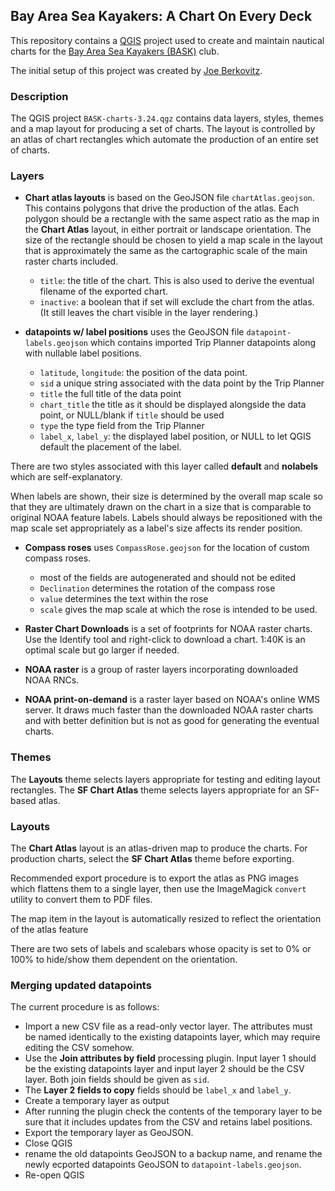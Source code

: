## Bay Area Sea Kayakers: A Chart On Every Deck

This repository contains a [QGIS](https://qgis.org) project used to create and maintain nautical charts for the [Bay Area Sea Kayakers (BASK)](https://bask.org) club.

The initial setup of this project was created by [Joe Berkovitz](https://github.com/joeberkovitz).

### Description

The QGIS project `BASK-charts-3.24.qgz` contains data layers, styles, themes and a map layout for producing a set of charts. The layout is controlled by an atlas of chart rectangles which automate the production of an entire set of charts.

### Layers

- **Chart atlas layouts** is based on the GeoJSON file `chartAtlas.geojson`. This contains polygons that drive the production of the atlas. Each polygon should be a rectangle with the same aspect ratio as the map in the **Chart Atlas** layout, in either portrait or landscape orientation. The size of the rectangle should be chosen to yield a map scale in the layout that is approximately the same as the cartographic scale of the main raster charts included.

  - `title`: the title of the chart. This is also used to derive the eventual filename of the exported chart.
  - `inactive`: a boolean that if set will exclude the chart from the atlas. (It still leaves the chart visible in the layer rendering.)

- **datapoints w/ label positions** uses the GeoJSON file `datapoint-labels.geojson` which contains imported Trip Planner datapoints along with nullable label positions.
  -  `latitude`, `longitude`: the position of the data point.
  -  `sid` a unique string associated with the data point by the Trip Planner
  -  `title` the full title of the data point
  -  `chart_title` the title as it should be displayed alongside the data point, or NULL/blank if `title` should be used
  -  `type` the type field from the Trip Planner
  -  `label_x`, `label_y`: the displayed label position, or NULL to let QGIS default the placement of the label.
 
There are two styles associated with this layer called **default** and **nolabels** which are self-explanatory.

When labels are shown, their size is determined by the overall map scale so that they are ultimately drawn on the chart in a size that is comparable to original NOAA feature labels. Labels should always be repositioned with the map scale set appropriately as a label's size affects its render position.

- **Compass roses** uses `CompassRose.geojson` for the location of custom compass roses.
  - most of the fields are autogenerated and should not be edited
  - `Declination` determines the rotation of the compass rose
  - `value` determines the text within the rose
  - `scale` gives the map scale at which the rose is intended to be used.

- **Raster Chart Downloads** is a set of footprints for NOAA raster charts. Use the Identify tool and right-click to download a chart. 1:40K is an optimal scale but go larger if needed.

- **NOAA raster** is a group of raster layers incorporating downloaded NOAA RNCs.

- **NOAA print-on-demand** is a raster layer based on NOAA's online WMS server. It draws much faster than the downloaded NOAA raster charts and with better definition but is not as good for generating the eventual charts.

### Themes

The **Layouts** theme selects layers appropriate for testing and editing layout rectangles.
The **SF Chart Atlas** theme selects layers appropriate for an SF-based atlas.

### Layouts

The **Chart Atlas** layout is an atlas-driven map to produce the charts. For production charts, select the **SF Chart Atlas** theme before exporting.

Recommended export procedure is to export the atlas as PNG images which flattens them to a single layer, then use the ImageMagick `convert` utility to convert them to PDF files.

The map item in the layout is automatically resized to reflect the orientation of the atlas feature

There are two sets of labels and scalebars whose opacity is set to 0% or 100% to hide/show them dependent on the orientation.

### Merging updated datapoints

The current procedure is as follows:

- Import a new CSV file as a read-only vector layer. The attributes must be named identically to the existing datapoints layer, which may require editing the CSV somehow.
- Use the **Join attributes by field** processing plugin. Input layer 1 should be the existing datapoints layer and input layer 2 should be the CSV layer. Both join fields should be given as `sid`.
- The **Layer 2 fields to copy** fields should be `label_x` and `label_y`.
- Create a temporary layer as output
- After running the plugin check the contents of the temporary layer to be sure that it includes updates from the CSV and retains label positions.
- Export the temporary layer as GeoJSON.
- Close QGIS
- rename the old datapoints GeoJSON to a backup name, and rename the newly ecported datapoints GeoJSON to `datapoint-labels.geojson`.
- Re-open QGIS


